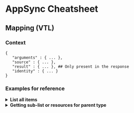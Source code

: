 # AppSync Cheatsheet

## Mapping (VTL)

### Context

```
{
   "arguments" : { ... },
   "source" : { ... },
   "result" : { ... }, ## Only present in the response
   "identity" : { ... }
}
```

### Examples for reference

<details>
  <summary><strong>List all items</strong></summary>
  <br />
  <p>Request</p>
  <pre>
    {
      "version" : "2017-02-28",
      "operation" : "Scan"
    }
  </pre>
  <p>Response</p>
  <pre>
    $util.toJson($ctx.result.items)
  </pre>
  <hr />
</details>

<details>
  <summary><strong>Getting sub-list or resources for parent type</strong></summary>
  <p>Lets say you have schema:</p>
  <pre>
    type List {
      id: ID,
      items: [Item]
    }
    type Item {
      id: ID,
      listId: ID,
      text: String
    }
  </pre>
  <br />
  <p>In order to map your items to your type list, you'll do the following:</p>
  <p>Request</p>
  <pre>
    {
      "version" : "2017-02-28",
      "operation" : "Scan",
      "filter" : {
          "expression" : "listId = :listId",
          "expressionValues" : {
              ":listId" : { "S" : "${context.source.id}" }
          }
      }
    }
  </pre>
  <p>Response</p>
  <pre>
    $util.toJson($ctx.result.items)
  </pre>
  <hr />
</details>
